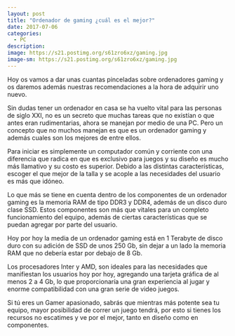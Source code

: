 ```yaml
---
layout: post
title: "Ordenador de gaming ¿cuál es el mejor?"
date: 2017-07-06
categories:
  - PC
description: 
image: https://s21.postimg.org/s61zro6xz/gaming.jpg
image-sm: https://s21.postimg.org/s61zro6xz/gaming.jpg
---
```

Hoy os vamos a dar unas cuantas pinceladas sobre ordenadores gaming y os daremos además nuestras recomendaciones a la hora de adquirir uno nuevo.

<p>Sin dudas tener un ordenador en casa se ha vuelto vital para las personas de siglo XXI, no es un secreto que muchas tareas que no existían o que antes eran rudimentarias, ahora se manejan por medio de una PC. Pero un concepto que no muchos manejan es que es un ordenador gaming y además cuales son los mejores de entre ellos.</p>
<p>Para iniciar es simplemente un computador común y corriente con una diferencia que radica en que es exclusivo para juegos y su diseño es mucho más llamativo y su costo es superior. Debido a  las distintas características, escoger el que mejor de la talla y se acople a las necesidades del usuario es más que idóneo.</p>
<p>Lo que más se tiene en cuenta dentro de los componentes de un ordenador gaming es la memoria RAM de tipo DDR3 y DDR4, además de un disco duro clase SSD. Estos componentes son más que vitales para un completo funcionamiento del equipo, además de ciertas características que se puedan agregar por parte del usuario. </p>
</p>Hoy por hoy la media de un ordenador gaming está en 1 Terabyte de disco duro con su adición de SSD de unos 250 Gb, sin dejar a un lado la memoria RAM que no debería estar por debajo de 8 Gb.</p>
<p>Los procesadores Inter y AMD, son ideales para las necesidades que manifiestan los usuarios hoy por hoy, agregando una tarjeta gráfica de al menos 2 a 4 Gb, lo que proporcionaría una gran experiencia al jugar y enorme compatibilidad con una gran serie de video juegos.</p>
<p>Si tú eres un Gamer apasionado, sabrás que mientras más potente sea tu equipo, mayor posibilidad de correr un juego tendrá, por esto si tienes los recursos no escatimes y ve por el mejor, tanto en diseño como en componentes.</p>
